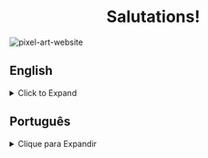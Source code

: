 <h1 align="center">Salutations!</h1>

<img align="center" src="https://i.imgur.com/Vk26CHZ.gif" alt="pixel-art-website" ></img>

## English
<details>
  
<summary>Click to Expand</summary>

### About
<p>Allowing the user to color a simple 5x5 gird of pixels, this web page was made in order to practice JavaScript functionalities relating to the DOM, web storage and event handling.</p>

### Techs & Tools
<img src="https://img.shields.io/badge/HTML-%20-orange" alt="html-shield" />
<img src="https://img.shields.io/badge/CSS-%20-blue" alt="css-shield" />
<img src="https://img.shields.io/badge/JavaScript-%20-yellow" alt="javascript-shield" />

### Installation & Execution
<p>If you wish to run this web page on your machine, follow these steps:</p>

<ol>

<li>Make a new directory</li>

```
mkdir sampaio-projects
```

<li>Enter it and clone the repo:</li>

```
cd sampaio-projects
git clone git@github.com:RafaelSampaioMoura/PixelArtWebsite.git
```

<li>Then either execute the index file through your preferred web browser:</li>

```
browsername index.html
```

<li>Or open VS Code and click on "Go Live" at the bottom of the page:</li>
<img src="https://i.imgur.com/js58OzZ.png" alt="vscode-go-live" />

</ol>
  
</details>

## Português
  
  <details>
  
<summary>Clique para Expandir</summary>

### About
<p>Página da web que permite ao usuário colorir um grid 5x5 de pixels, criado com o intuito de praticar funcionalidades da linguagem JavaScript relacionadas ao DOM, eventos e armazenamento web.</p>

### Techs & Ferramentas
<img src="https://img.shields.io/badge/HTML-%20-orange" alt="html-shield" />
<img src="https://img.shields.io/badge/CSS-%20-blue" alt="css-shield" />
<img src="https://img.shields.io/badge/JavaScript-%20-yellow" alt="javascript-shield" />

### Instalação & Uso
<p>Se você deseja rodar essa página na sua máquina, siga os seguintes passos:</p>

<ol>

<li>Crie um novo diretório</li>
```
mkdir sampaio-projects
```
<li>Entre na pasta e clone o repositório:</li>
```
cd sampaio-projects
git clone git@github.com:RafaelSampaioMoura/PixelArtWebsite.git
```

<li>Daí você pode executar o arquivo index a partir da linha de comando usando o seu navegador de preferência:</li>
```
browsername index.html
```
<li>Ou você pode utilizar a funcionalidade "Go Live" do VS Code:</li>
<img src="https://i.imgur.com/js58OzZ.png" alt="vscode-go-live" />

</ol>
  
</details>
